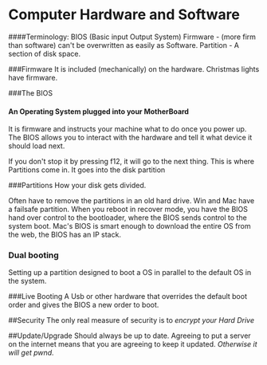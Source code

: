 # Computer Hardware and Software #

####Terminology:
BIOS (Basic input Output System)
Firmware - (more firm than software) can't be overwritten as easily as Software.
Partition - A section of disk space.

###Firmware
It is included (mechanically) on the hardware. Christmas lights have firmware. 

###The BIOS
#### An Operating System plugged into your MotherBoard
It is firmware and instructs your machine what to do once you power up.
The BIOS allows you to interact with the hardware and tell it what device it should load next. 

If you don't stop it by pressing f12, it will go to the next thing. This is where Partitions come in.
It goes into the disk partition

###Partitions
How your disk gets divided. 

Often have to remove the partitions in an old hard drive. 
Win and Mac have a failsafe partition. When you reboot in recover mode, you have the BIOS hand over control to the bootloader, where the BIOS sends control to the system boot. 
Mac's BIOS is smart enough to download the entire OS from the web, the BIOS has an IP stack.

### Dual booting
Setting up a partition designed to boot a OS in parallel to the default OS in the system.

###Live Booting
A Usb or other hardware that overrides the default boot order and gives the BIOS a new order to boot.

##Security
The only real measure of security is to *encrypt your Hard Drive*

##Update/Upgrade
Should always be up to date. Agreeing to put a server on the internet means that you are agreeing to keep it updated. *Otherwise it will get pwnd.*



